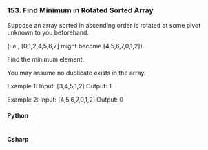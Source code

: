 ### 153. Find Minimum in Rotated Sorted Array
Suppose an array sorted in ascending order is rotated at some pivot unknown to you beforehand.

(i.e.,  [0,1,2,4,5,6,7] might become  [4,5,6,7,0,1,2]).

Find the minimum element.

You may assume no duplicate exists in the array.

Example 1:
Input: [3,4,5,1,2] 
Output: 1

Example 2:
Input: [4,5,6,7,0,1,2]
Output: 0
#### Python
```python

```
#### Csharp
```csharp
```